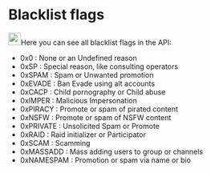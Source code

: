 <!--
 *
 * This file is part of Intellivoid.SpamProtection-go (https://github.com/Intellivoid/Intellivoid.SpamProtection-go).
 * Copyright (c) 2021 Sayan Biswas, ALiwoto.
 *
 * This program is free software: you can redistribute it and/or modify
 * it under the terms of the GNU General Public License as published by
 * the Free Software Foundation, version 3.
 *
 * This program is distributed in the hope that it will be useful, but
 * WITHOUT ANY WARRANTY; without even the implied warranty of
 * MERCHANTABILITY or FITNESS FOR A PARTICULAR PURPOSE. See the GNU
 * General Public License for more details.
 *
 * You should have received a copy of the GNU General Public License
 * along with this program. If not, see <http://www.gnu.org/licenses/>.
-->

# Blacklist flags

<img src="https://raw.githubusercontent.com/aliwoto/aliwoto/main/resources/801872469010808873.gif" width="25px"></img>Here you can see all blacklist flags in the API:

 * 0x0        : None or an Undefined reason
 * 0xSP       : Special reason, like consulting operators
 * 0xSPAM     : Spam or Unwanted promotion
 * 0xEVADE    : Ban Evade using alt accounts
 * 0xCACP     : Child pornography or Child abuse
 * 0xIMPER    : Malicious Impersonation
 * 0xPIRACY   : Promote or spam of pirated content
 * 0xNSFW     : Promote or spam of NSFW content
 * 0xPRIVATE  : Unsolicited Spam or Promote
 * 0xRAID     : Raid initializer or Participator
 * 0xSCAM     : Scamming
 * 0xMASSADD  : Mass adding users to group or channels
 * 0xNAMESPAM : Promotion or spam via name or bio
